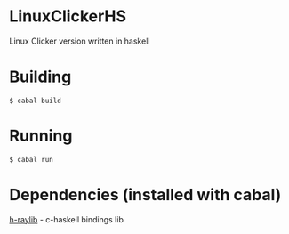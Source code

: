 # LinuxClickerHS
Linux Clicker version written in haskell
# Building

```console
$ cabal build
```
# Running

```console
$ cabal run
```

# Dependencies (installed with cabal)
[h-raylib](https://github.com/Anut-py/h-raylib/tree/master) - c-haskell bindings lib
